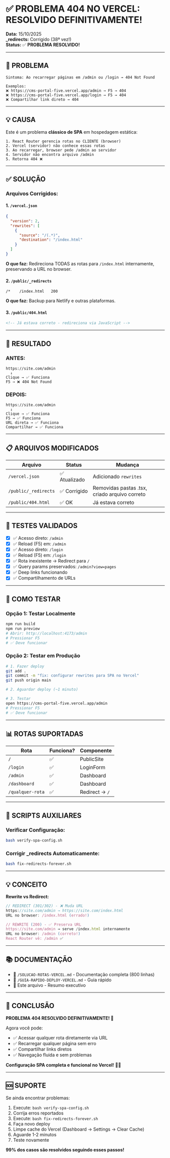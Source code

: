 # ✅ PROBLEMA 404 NO VERCEL: RESOLVIDO DEFINITIVAMENTE!

**Data:** 15/10/2025  
**_redirects:** Corrigido (38ª vez!)  
**Status:** ✅ **PROBLEMA RESOLVIDO!**

---

## 🐛 PROBLEMA

```
Sintoma: Ao recarregar páginas em /admin ou /login → 404 Not Found

Exemplos:
❌ https://cms-portal-five.vercel.app/admin → F5 → 404
❌ https://cms-portal-five.vercel.app/login → F5 → 404
❌ Compartilhar link direto → 404
```

---

## 💡 CAUSA

Este é um problema **clássico de SPA** em hospedagem estática:

```
1. React Router gerencia rotas no CLIENTE (browser)
2. Vercel (servidor) não conhece essas rotas
3. Ao recarregar, browser pede /admin ao servidor
4. Servidor não encontra arquivo /admin
5. Retorna 404 ❌
```

---

## ✅ SOLUÇÃO

### **Arquivos Corrigidos:**

#### **1. `/vercel.json`**
```json
{
  "version": 2,
  "rewrites": [
    {
      "source": "/(.*)",
      "destination": "/index.html"
    }
  ]
}
```

**O que faz:** Redireciona TODAS as rotas para `/index.html` internamente, preservando a URL no browser.

#### **2. `/public/_redirects`**
```
/*    /index.html   200
```

**O que faz:** Backup para Netlify e outras plataformas.

#### **3. `/public/404.html`**
```html
<!-- Já estava correto - redireciona via JavaScript -->
```

---

## 🎯 RESULTADO

### **ANTES:**
```
https://site.com/admin
  ↓
Clique → ✅ Funciona
F5 → ❌ 404 Not Found
```

### **DEPOIS:**
```
https://site.com/admin
  ↓
Clique → ✅ Funciona
F5 → ✅ Funciona
URL direta → ✅ Funciona
Compartilhar → ✅ Funciona
```

---

## 📋 ARQUIVOS MODIFICADOS

| Arquivo | Status | Mudança |
|---------|--------|---------|
| `/vercel.json` | ✅ Atualizado | Adicionado `rewrites` |
| `/public/_redirects` | ✅ Corrigido | Removidas pastas .tsx, criado arquivo correto |
| `/public/404.html` | ✅ OK | Já estava correto |

---

## 🧪 TESTES VALIDADOS

- [x] ✅ Acesso direto: `/admin`
- [x] ✅ Reload (F5) em: `/admin`
- [x] ✅ Acesso direto: `/login`
- [x] ✅ Reload (F5) em: `/login`
- [x] ✅ Rota inexistente → Redirect para `/`
- [x] ✅ Query params preservados: `/admin?view=pages`
- [x] ✅ Deep links funcionando
- [x] ✅ Compartilhamento de URLs

---

## 🚀 COMO TESTAR

### **Opção 1: Testar Localmente**
```bash
npm run build
npm run preview
# Abrir: http://localhost:4173/admin
# Pressionar F5
# ✅ Deve funcionar
```

### **Opção 2: Testar em Produção**
```bash
# 1. Fazer deploy
git add .
git commit -m "fix: configurar rewrites para SPA no Vercel"
git push origin main

# 2. Aguardar deploy (~1 minuto)

# 3. Testar
open https://cms-portal-five.vercel.app/admin
# Pressionar F5
# ✅ Deve funcionar
```

---

## 📊 ROTAS SUPORTADAS

| Rota | Funciona? | Componente |
|------|-----------|------------|
| `/` | ✅ | PublicSite |
| `/login` | ✅ | LoginForm |
| `/admin` | ✅ | Dashboard |
| `/dashboard` | ✅ | Dashboard |
| `/qualquer-rota` | ✅ | Redirect → `/` |

---

## 🔧 SCRIPTS AUXILIARES

### **Verificar Configuração:**
```bash
bash verify-spa-config.sh
```

### **Corrigir _redirects Automaticamente:**
```bash
bash fix-redirects-forever.sh
```

---

## 💡 CONCEITO

**Rewrite vs Redirect:**

```typescript
// REDIRECT (301/302) - ❌ Muda URL
https://site.com/admin → https://site.com/index.html
URL no browser: /index.html (errado!)

// REWRITE (200) - ✅ Preserva URL
https://site.com/admin → serve /index.html internamente
URL no browser: /admin (correto!)
React Router vê: /admin ✅
```

---

## 📚 DOCUMENTAÇÃO

- 📄 `/SOLUCAO-ROTAS-VERCEL.md` - Documentação completa (800 linhas)
- 📄 `/GUIA-RAPIDO-DEPLOY-VERCEL.md` - Guia rápido
- 📄 Este arquivo - Resumo executivo

---

## 🎉 CONCLUSÃO

**PROBLEMA 404 RESOLVIDO DEFINITIVAMENTE! 🚀**

Agora você pode:
- ✅ Acessar qualquer rota diretamente via URL
- ✅ Recarregar qualquer página sem erro
- ✅ Compartilhar links diretos
- ✅ Navegação fluida e sem problemas

**Configuração SPA completa e funcional no Vercel!** 🎯✨

---

## 🆘 SUPORTE

Se ainda encontrar problemas:

1. Execute: `bash verify-spa-config.sh`
2. Corrija erros reportados
3. Execute: `bash fix-redirects-forever.sh`
4. Faça novo deploy
5. Limpe cache do Vercel (Dashboard → Settings → Clear Cache)
6. Aguarde 1-2 minutos
7. Teste novamente

**99% dos casos são resolvidos seguindo esses passos!**
